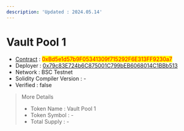 ```yaml
---
description: 'Updated : 2024.05.14'
---
```


# Vault Pool 1



* [Contract](https://testnet.bscscan.com/address/0xBd5e1d57b9F05341309f715292F6E313FF9230a7) : <mark style="color:red;">0xBd5e1d57b9F05341309f715292F6E313FF9230a7</mark>
* Deployer : [0x79c83E724b6C875001C799bEB6068014C1BBb513](https://testnet.bscscan.com/address/0x79c83E724b6C875001C799bEB6068014C1BBb513)&#x20;
* Network : BSC Testnet
* Solidity Compiler Version : -
* Verified : false

> More Details
>
> * Token Name : Vault Pool 1
> * Token Symbol : -
> * Total Supply : -
